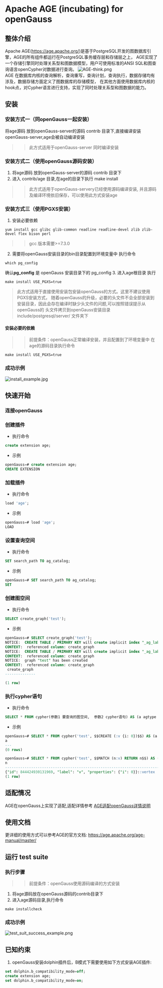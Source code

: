 # Apache AGE (incubating) for openGauss

## 整体介绍
Apache AGE(https://age.apache.org/)是基于PostgreSQL开发的图数据库引擎，AGE的所有组件都运行在PostgreSQL事务缓存层和存储层之上，
AGE实现了一个存储引擎同时处理关系型和图数据模型，用户可使用标准的ANSI SQL和图查询语言openCypher对数据进行查询。
                ![AGE-think.png](doc%2Fimg%2FAGE-think.png#pic_center)  
AGE 在数据库内核的查询解析，查询重写，查询计划，查询执行，数据存储均有涉及，数据存储方面定义了图数据库的存储模型，
在其他方面使用数据库内核的hook点，对Cypher语言进行支持，实现了同时处理关系型和图数据的能力。

## 安装
### 安装方式一（同openGauss一起安装）
将age源码 放到openGauss-server的源码 contrib 目录下,直接编译安装openGauss-server,age会被自动编译安装
>> 此方式适用于openGauss-server 同时编译安装
### 安装方式二（使用openGauss源码安装）
1. 将age源码 放到openGauss-server的源码 contrib 目录下
2. 进入 contrib/age 目录,在age的目录下执行 make install
>> 此方式适用于openGauss-servery已经使用源码编译安装, 并且源码及编译环境依旧保存，可以使用此方式安装age
### 安装方式三（使用PGXS安装）
1. 安装必要依赖
```shell
yum install gcc glibc glib-common readline readline-devel zlib zlib-devel flex bison perl
```
>> gcc 版本需要>=7.3.0
2. 需要将openGauss安装目录的bin目录配置到环境变量中
执行命令
```
which pg_config
```
确认**pg_config** 是 openGauss 安装目录下的 pg_config
3. 进入age根目录 执行 
```shell
make install USE_PGXS=true
```
> 此方式适用于直接使用安装包安装openGauss的方式。这里不建议使用PGXS安装方式，
> 随着openGauss的升级，必要的头文件不会全部安装到安装目录，因此会存在编译时缺少头文件的问题,可以按照错误提示从openGauss的
> 头文件拷贝到openGauss安装目录include/postgresql/server/ 文件夹下
#### 安装必要的依赖

>>前提条件：openGauss正常编译安装，并且配置到了环境变量中
>> 在age的源码目录执行命令
```shell
make install USE_PGXS=true
```
### 成功示例
![install_example.jpg](doc%2Fimg%2Finstall_example.jpg)


## 快速开始
### 连接openGauss

### 创建插件
* 执行命令
```sql
create extension age;
```
* 示例
```sql
openGauss=# create extension age;
CREATE EXTENSION
```
### 加载插件
* 执行命令
```sql
load 'age';
```
* 示例
```sql
openGauss=# load 'age';
LOAD
```
### 设置查询空间
* 执行命令
```sql
SET search_path TO ag_catalog;
```
* 示例
```sql
openGauss=# SET search_path TO ag_catalog;
SET
```
### 创建图空间
* 执行命令
```sql
SELECT create_graph('test');
```
* 示例
```sql
openGauss=# SELECT create_graph('test');
NOTICE:  CREATE TABLE / PRIMARY KEY will create implicit index "_ag_label_vertex_pkey" for table "_ag_label_vertex"
CONTEXT:  referenced column: create_graph
NOTICE:  CREATE TABLE / PRIMARY KEY will create implicit index "_ag_label_edge_pkey" for table "_ag_label_edge"
CONTEXT:  referenced column: create_graph
NOTICE:  graph "test" has been created
CONTEXT:  referenced column: create_graph
 create_graph
--------------

(1 row)
```
### 执行cypher语句
* 执行命令
```sql
SELECT * FROM cypher(参数1 要查询的图空间,  参数2 cypher语句) AS (a agtype ,[返回元组的个数]);
```
* 示例
```sql
openGauss=# SELECT * FROM cypher('test', $$CREATE (:v {i: 0})$$) AS (a agtype);
a
---
(0 rows)

openGauss=# SELECT * FROM cypher('test', $$MATCH (n:v) RETURN n$$) AS (n agtype);
n
-----------------------------------------------------------------------
{"id": 844424930131969, "label": "v", "properties": {"i": 0}}::vertex
(1 row)

```
## 适配情况
AGE在openGauss上实现了适配,适配详情参考
[AGE适配openGauss详情说明](doc/AGE_adapt_opengauss_detail.md)
## 使用文档
更详细的使用方式可以参考AGE的官方文档: https://age.apache.org/age-manual/master/
## 运行 test suite
### 执行步骤
>>前提条件：openGauss使用源码编译的方式安装
1. 将age源码放在openGauss源码的contrib目录下
2. 进入age源码目录,执行命令
```shell
make installcheck
```
### 成功示例
![test_suit_success_example.png](doc%2Fimg%2Ftest_suit_success_example.png)

## 已知约束
1. openGauss安装dolphin插件后，B模式下需要使用如下方式安装AGE插件:
```sql
set dolphin.b_compatibility_mode=off;
create extension age;
set dolphin.b_compatibility_mode=on;
```
